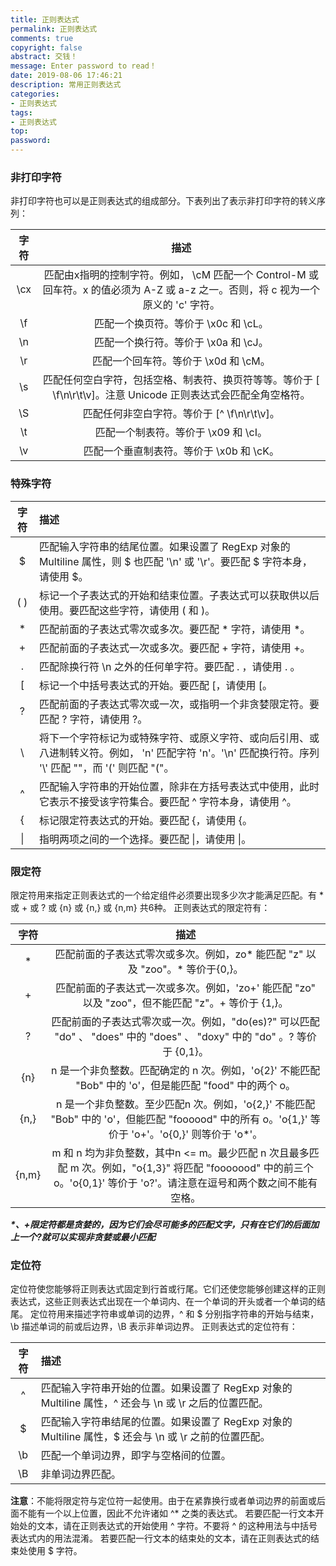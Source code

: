 ```yaml
---
title: 正则表达式
permalink: 正则表达式
comments: true
copyright: false
abstract: 交钱！
message: Enter password to read！
date: 2019-08-06 17:46:21
description: 常用正则表达式
categories:
- 正则表达式
tags:
- 正则表达式
top:
password:
---
```

### 非打印字符
非打印字符也可以是正则表达式的组成部分。下表列出了表示非打印字符的转义序列：

| 字符	| 描述 |
| :-: | :-: |
| \cx |	匹配由x指明的控制字符。例如， \cM 匹配一个 Control-M 或回车符。x 的值必须为 A-Z 或 a-z 之一。否则，将 c 视为一个原义的 'c' 字符。|
| \f |	匹配一个换页符。等价于 \x0c 和 \cL。 |
| \n |	匹配一个换行符。等价于 \x0a 和 \cJ。 |
| \r |	匹配一个回车符。等价于 \x0d 和 \cM。 |
| \s |	匹配任何空白字符，包括空格、制表符、换页符等等。等价于 [ \f\n\r\t\v]。注意 Unicode 正则表达式会匹配全角空格符。 |
| \S |	匹配任何非空白字符。等价于 [^ \f\n\r\t\v]。 |
| \t |  匹配一个制表符。等价于 \x09 和 \cI。 |
| \v |	匹配一个垂直制表符。等价于 \x0b 和 \cK。 |

### 特殊字符

|字符	| 描述|
| :-: | :- |
|$|	匹配输入字符串的结尾位置。如果设置了 RegExp 对象的 Multiline 属性，则 \$ 也匹配 '\n' 或 '\r'。要匹配 $ 字符本身，请使用 \$。|
|( )|	标记一个子表达式的开始和结束位置。子表达式可以获取供以后使用。要匹配这些字符，请使用 \( 和 \)。|
|*|	匹配前面的子表达式零次或多次。要匹配 * 字符，请使用 \*。|
|+|	匹配前面的子表达式一次或多次。要匹配 + 字符，请使用 \+。|
|.|	匹配除换行符 \n 之外的任何单字符。要匹配 . ，请使用 \. 。|
|[|	标记一个中括号表达式的开始。要匹配 [，请使用 \[。|
|?|	匹配前面的子表达式零次或一次，或指明一个非贪婪限定符。要匹配 ? 字符，请使用 \?。|
|\ |	将下一个字符标记为或特殊字符、或原义字符、或向后引用、或八进制转义符。例如， 'n' 匹配字符 'n'。'\n' 匹配换行符。序列 '\\' 匹配 "\"，而 '\(' 则匹配 "("。|
|^|	匹配输入字符串的开始位置，除非在方括号表达式中使用，此时它表示不接受该字符集合。要匹配 ^ 字符本身，请使用 \^。|
|{|	标记限定符表达式的开始。要匹配 {，请使用 \{。|
|\||	指明两项之间的一个选择。要匹配 \|，请使用 \|。|

### 限定符
限定符用来指定正则表达式的一个给定组件必须要出现多少次才能满足匹配。有 * 或 + 或 ? 或 {n} 或 {n,} 或 {n,m} 共6种。
正则表达式的限定符有：

|字符	| 描述|
| :-: | :-: |
|*|	匹配前面的子表达式零次或多次。例如，zo* 能匹配 "z" 以及 "zoo"。* 等价于{0,}。|
|+|	匹配前面的子表达式一次或多次。例如，'zo+' 能匹配 "zo" 以及 "zoo"，但不能匹配 "z"。+ 等价于 {1,}。|
|?|	匹配前面的子表达式零次或一次。例如，"do(es)?" 可以匹配 "do" 、 "does" 中的 "does" 、 "doxy" 中的 "do" 。? 等价于 {0,1}。|
|{n}|	n 是一个非负整数。匹配确定的 n 次。例如，'o{2}' 不能匹配 "Bob" 中的 'o'，但是能匹配 "food" 中的两个 o。|
|{n,}|	n 是一个非负整数。至少匹配n 次。例如，'o{2,}' 不能匹配 "Bob" 中的 'o'，但能匹配 "foooood" 中的所有 o。'o{1,}' 等价于 'o+'。'o{0,}' 则等价于 'o*'。|
|{n,m}|	m 和 n 均为非负整数，其中n <= m。最少匹配 n 次且最多匹配 m 次。例如，"o{1,3}" 将匹配 "fooooood" 中的前三个 o。'o{0,1}' 等价于 'o?'。请注意在逗号和两个数之间不能有空格。|

***\*、\+限定符都是贪婪的，因为它们会尽可能多的匹配文字，只有在它们的后面加上一个?就可以实现非贪婪或最小匹配***

### 定位符
定位符使您能够将正则表达式固定到行首或行尾。它们还使您能够创建这样的正则表达式，这些正则表达式出现在一个单词内、在一个单词的开头或者一个单词的结尾。
定位符用来描述字符串或单词的边界，^ 和 $ 分别指字符串的开始与结束，\b 描述单词的前或后边界，\B 表示非单词边界。
正则表达式的定位符有：

| 字符 |	描述 |
| :-: | :- |
| ^	| 匹配输入字符串开始的位置。如果设置了 RegExp 对象的 Multiline 属性，^ 还会与 \n 或 \r 之后的位置匹配。|
| $	| 匹配输入字符串结尾的位置。如果设置了 RegExp 对象的 Multiline 属性，$ 还会与 \n 或 \r 之前的位置匹配。|
| \b |	匹配一个单词边界，即字与空格间的位置。|
| \B |	非单词边界匹配。|

**注意**：不能将限定符与定位符一起使用。由于在紧靠换行或者单词边界的前面或后面不能有一个以上位置，因此不允许诸如 ^* 之类的表达式。
若要匹配一行文本开始处的文本，请在正则表达式的开始使用 ^ 字符。不要将 ^ 的这种用法与中括号表达式内的用法混淆。
若要匹配一行文本的结束处的文本，请在正则表达式的结束处使用 $ 字符。
